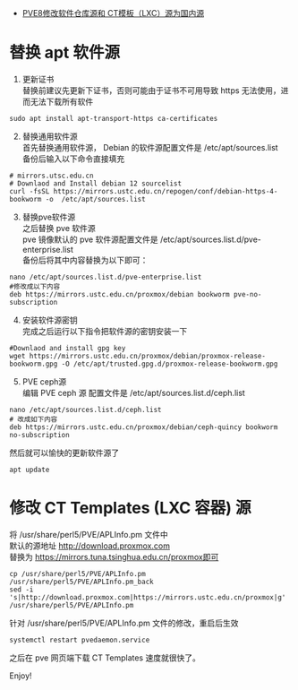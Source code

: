- [PVE8修改软件仓库源和 CT模板（LXC）源为国内源](https://www.dgpyy.com/archives/174/)

# 替换 apt 软件源
1. 更新证书  
替换前建议先更新下证书，否则可能由于证书不可用导致 https 无法使用，进而无法下载所有软件  
```
sudo apt install apt-transport-https ca-certificates
```
2. 替换通用软件源  
首先替换通用软件源， Debian 的软件源配置文件是 /etc/apt/sources.list    
备份后输入以下命令直接填充  
```
# mirrors.utsc.edu.cn
# Downlaod and Install debian 12 sourcelist
curl -fsSL https://mirrors.ustc.edu.cn/repogen/conf/debian-https-4-bookworm -o  /etc/apt/sources.list
```
3. 替换pve软件源  
之后替换 pve 软件源  
pve 镜像默认的 pve 软件源配置文件是 /etc/apt/sources.list.d/pve-enterprise.list  
备份后将其中内容替换为以下即可：  
```
nano /etc/apt/sources.list.d/pve-enterprise.list
#修改成以下内容
deb https://mirrors.ustc.edu.cn/proxmox/debian bookworm pve-no-subscription
```
4. 安装软件源密钥  
完成之后运行以下指令把软件源的密钥安装一下  
```
#Downlaod and install gpg key
wget https://mirrors.ustc.edu.cn/proxmox/debian/proxmox-release-bookworm.gpg -O /etc/apt/trusted.gpg.d/proxmox-release-bookworm.gpg
```

5. PVE ceph源  
编辑 PVE ceph 源 配置文件是 /etc/apt/sources.list.d/ceph.list

```
nano /etc/apt/sources.list.d/ceph.list
# 改成如下内容
deb https://mirrors.ustc.edu.cn/proxmox/debian/ceph-quincy bookworm no-subscription

```

然后就可以愉快的更新软件源了  
```
apt update
```


# 修改 CT Templates (LXC 容器) 源  

将 /usr/share/perl5/PVE/APLInfo.pm 文件中  
默认的源地址 http://download.proxmox.com   
替换为 https://mirrors.tuna.tsinghua.edu.cn/proxmox即可  
```
cp /usr/share/perl5/PVE/APLInfo.pm /usr/share/perl5/PVE/APLInfo.pm_back
sed -i 's|http://download.proxmox.com|https://mirrors.ustc.edu.cn/proxmox|g' /usr/share/perl5/PVE/APLInfo.pm
```
针对 /usr/share/perl5/PVE/APLInfo.pm 文件的修改，重启后生效
```
systemctl restart pvedaemon.service
```

之后在 pve 网页端下载 CT Templates 速度就很快了。

Enjoy!

